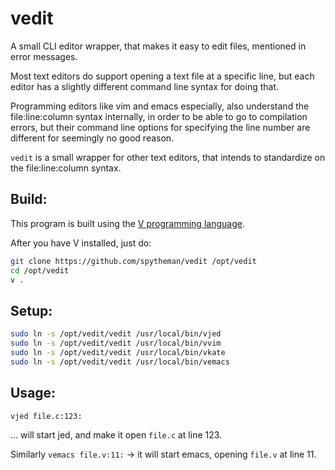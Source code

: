 # vedit
A small CLI editor wrapper, that makes it easy to edit files, mentioned in error messages.

Most text editors do support opening a text file at a specific line, but each editor has a 
slightly different command line syntax for doing that.

Programming editors like vim and emacs especially, also understand the file:line:column syntax 
internally, in order to be able to go to compilation errors, but their command line options
for specifying the line number are different for seemingly no good reason.

`vedit` is a small wrapper for other text editors, that intends to standardize on the 
file:line:column syntax.

## Build:
This program is built using the [V programming language](https://github.com/vlang/v).

After you have V installed, just do:
```sh
git clone https://github.com/spytheman/vedit /opt/vedit
cd /opt/vedit
v .
```

## Setup:
```sh
sudo ln -s /opt/vedit/vedit /usr/local/bin/vjed
sudo ln -s /opt/vedit/vedit /usr/local/bin/vvim
sudo ln -s /opt/vedit/vedit /usr/local/bin/vkate
sudo ln -s /opt/vedit/vedit /usr/local/bin/vemacs
```

## Usage:

`vjed file.c:123:`

... will start jed, and make it open `file.c` at line 123.

Similarly `vemacs file.v:11:` -> it will start emacs, opening `file.v` at line 11.
